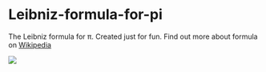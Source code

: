 # Leibniz-formula-for-pi
The Leibniz formula for π. Created just for fun. Find out more about formula on <a href="https://en.wikipedia.org/wiki/Leibniz_formula_for_%CF%80">Wikipedia</a>

<img src="https://wikimedia.org/api/rest_v1/media/math/render/svg/83a97ddd448372589f62dad1bd9457b2d664fa9e"/>
